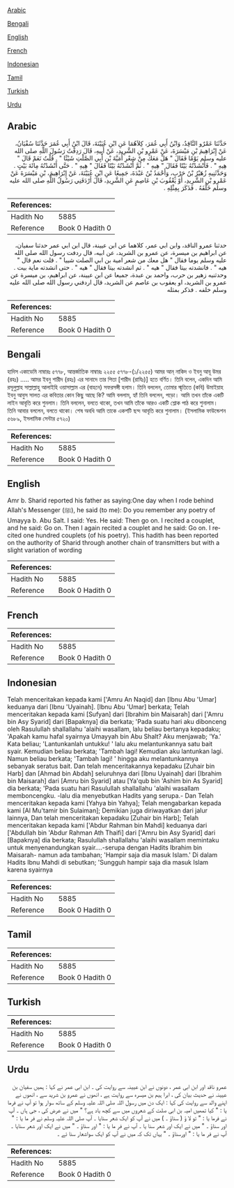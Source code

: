 [Arabic](#arabic)

[Bengali](#bengali)

[English](#english)

[French](#french)

[Indonesian](#indonesian)

[Tamil](#tamil)

[Turkish](#turkish)

[Urdu](#urdu)

## Arabic


<div dir="rtl" lang="ar" style={{fontSize:'larger',backgroundColor:'#f8f9fa',padding:20}}>
حَدَّثَنَا عَمْرٌو النَّاقِدُ، وَابْنُ أَبِي عُمَرَ، كِلاَهُمَا عَنِ ابْنِ عُيَيْنَةَ، قَالَ ابْنُ أَبِي عُمَرَ حَدَّثَنَا سُفْيَانُ، عَنْ إِبْرَاهِيمَ بْنِ مَيْسَرَةَ، عَنْ عَمْرِو بْنِ الشَّرِيدِ، عَنْ أَبِيهِ، قَالَ رَدِفْتُ رَسُولَ اللَّهِ صلى الله عليه وسلم يَوْمًا فَقَالَ ‏"‏ هَلْ مَعَكَ مِنْ شِعْرِ أُمَيَّةَ بْنِ أَبِي الصَّلْتِ شَيْئًا ‏"‏ ‏.‏ قُلْتُ نَعَمْ قَالَ ‏"‏ هِيهِ ‏"‏ ‏.‏ فَأَنْشَدْتُهُ بَيْتًا فَقَالَ ‏"‏ هِيهِ ‏"‏ ‏.‏ ثُمَّ أَنْشَدْتُهُ بَيْتًا فَقَالَ ‏"‏ هِيهِ ‏"‏ ‏.‏ حَتَّى أَنْشَدْتُهُ مِائَةَ بَيْتٍ ‏.‏ وَحَدَّثَنِيهِ زُهَيْرُ بْنُ حَرْبٍ، وَأَحْمَدُ بْنُ عَبْدَةَ، جَمِيعًا عَنِ ابْنِ عُيَيْنَةَ، عَنْ إِبْرَاهِيمَ، بْنِ مَيْسَرَةَ عَنْ عَمْرِو بْنِ الشَّرِيدِ، أَوْ يَعْقُوبَ بْنِ عَاصِمٍ عَنِ الشَّرِيدِ، قَالَ أَرْدَفَنِي رَسُولُ اللَّهِ صلى الله عليه وسلم خَلْفَهُ ‏.‏ فَذَكَرَ بِمِثْلِهِ ‏.‏
</div>
<div style={{backgroundColor:'#f8f9fa',padding:20, marginBottom: 10}}><table> <thead> <tr> <th>References:</th> <th></th> </tr> </thead> <tbody><tr><td>Hadith No</td><td>5885</td></tr><tr><td>Reference</td><td>Book 0 Hadith 0</td></tr></tbody></table></div>


<div dir="rtl" lang="ar" style={{fontSize:'larger',backgroundColor:'#f8f9fa',padding:20}}>
حدثنا عمرو الناقد، وابن ابي عمر، كلاهما عن ابن عيينة، قال ابن ابي عمر حدثنا سفيان، عن ابراهيم بن ميسرة، عن عمرو بن الشريد، عن ابيه، قال ردفت رسول الله صلى الله عليه وسلم يوما فقال " هل معك من شعر امية بن ابي الصلت شييا " . قلت نعم قال " هيه " . فانشدته بيتا فقال " هيه " . ثم انشدته بيتا فقال " هيه " . حتى انشدته ماية بيت . وحدثنيه زهير بن حرب، واحمد بن عبدة، جميعا عن ابن عيينة، عن ابراهيم، بن ميسرة عن عمرو بن الشريد، او يعقوب بن عاصم عن الشريد، قال اردفني رسول الله صلى الله عليه وسلم خلفه . فذكر بمثله
</div>
<div style={{backgroundColor:'#f8f9fa',padding:20, marginBottom: 10}}><table> <thead> <tr> <th>References:</th> <th></th> </tr> </thead> <tbody><tr><td>Hadith No</td><td>5885</td></tr><tr><td>Reference</td><td>Book 0 Hadith 0</td></tr></tbody></table></div>

## Bengali


<div dir="ltr" lang="bn" style={{fontSize:'larger',backgroundColor:'#f8f9fa',padding:20}}>
হাদিস একাডেমি নাম্বারঃ ৫৭৭৮, আন্তর্জাতিক নাম্বারঃ ২২৫৫ ৫৭৭৮-(১/২২৫৫) আমর আন্‌ নাকিদ ও ইবনু আবূ উমর (রহঃ) ..... আমর ইবনু শারীদ (রহঃ) এর সানাদে তার পিতা [শারীদ (রাযিঃ)] হতে বর্ণিত। তিনি বলেন, একদিন আমি রসূলুল্লাহ সাল্লাল্লাহু আলাইহি ওয়াসাল্লাম এর (বাহনে) সফরসঙ্গী হলাম। তিনি বললেন, তোমার স্মৃতিতে (কবি) উমাইয়াহ ইবনু আবুস সালত এর কবিতার কোন কিছু আছে কি? আমি বললাম, হ্যাঁ তিনি বললেন, পড়ো। আমি তখন তাঁকে একটি লাইন আবৃতি করে শুনলাম। তিনি বললেন, বলতে থাকো, তখন আমি তাঁকে আরও একটি শ্লোক পাঠ করে শুনালাম। তিনি আবার বললেন, বলতে থাকো। শেষ অবধি আমি তাকে একশটি ছন্দ আবৃতি করে শুনালাম। (ইসলামিক ফাউন্ডেশন ৫৬৮৯, ইসলামিক সেন্টার ৫৭২০)
</div>
<div style={{backgroundColor:'#f8f9fa',padding:20, marginBottom: 10}}><table> <thead> <tr> <th>References:</th> <th></th> </tr> </thead> <tbody><tr><td>Hadith No</td><td>5885</td></tr><tr><td>Reference</td><td>Book 0 Hadith 0</td></tr></tbody></table></div>

## English


<div dir="ltr" lang="en" style={{fontSize:'larger',backgroundColor:'#f8f9fa',padding:20}}>
Amr b. Sharid reported his father as saying:One day when I rode behind Allah's Messenger (ﷺ), he said (to me): Do you remember any poetry of Umayya b. Abu Salt. I said: Yes. He said: Then go on. I recited a couplet, and he said: Go on. Then I again recited a couplet and he said: Go on. I recited one hundred couplets (of his poetry). This hadith has been reported on the authority of Sharid through another chain of transmitters but with a slight variation of wording
</div>
<div style={{backgroundColor:'#f8f9fa',padding:20, marginBottom: 10}}><table> <thead> <tr> <th>References:</th> <th></th> </tr> </thead> <tbody><tr><td>Hadith No</td><td>5885</td></tr><tr><td>Reference</td><td>Book 0 Hadith 0</td></tr></tbody></table></div>

## French


<div dir="ltr" lang="fr" style={{fontSize:'larger',backgroundColor:'#f8f9fa',padding:20}}>

</div>
<div style={{backgroundColor:'#f8f9fa',padding:20, marginBottom: 10}}><table> <thead> <tr> <th>References:</th> <th></th> </tr> </thead> <tbody><tr><td>Hadith No</td><td>5885</td></tr><tr><td>Reference</td><td>Book 0 Hadith 0</td></tr></tbody></table></div>

## Indonesian


<div dir="ltr" lang="id" style={{fontSize:'larger',backgroundColor:'#f8f9fa',padding:20}}>
Telah menceritakan kepada kami ['Amru An Naqid] dan [Ibnu Abu 'Umar] keduanya dari [Ibnu 'Uyainah]. [Ibnu Abu 'Umar] berkata; Telah menceritakan kepada kami [Sufyan] dari [Ibrahim bin Maisarah] dari ['Amru bin Asy Syarid] dari [Bapaknya] dia berkata; 'Pada suatu hari aku dibonceng oleh Rasulullah shallallahu 'alaihi wasallam, lalu beliau bertanya kepadaku; 'Apakah kamu hafal syairnya Umayyah bin Abu Shalt? Aku menjawab; 'Ya.' Kata beliau; 'Lantunkanlah untukku! ' lalu aku melantunkannya satu bait syair. Kemudian beliau berkata; 'Tambah lagi! Kemudian aku lantunkan lagi. Namun beliau berkata; 'Tambah lagi! ' hingga aku melantunkannya sebanyak seratus bait. Dan telah menceritakannya kepadaku [Zuhair bin Harb] dan [Ahmad bin Abdah] seluruhnya dari [Ibnu Uyainah] dari [Ibrahim bin Maisarah] dari [Amru bin Syarid] atau [Ya'qub bin 'Ashim bin As Syarid] dia berkata; 'Pada suatu hari Rasulullah shallallahu 'alaihi wasallam memboncengku. -lalu dia menyebutkan Hadits yang serupa.- Dan Telah menceritakan kepada kami [Yahya bin Yahya]; Telah mengabarkan kepada kami [Al Mu'tamir bin Sulaiman]; Demikian juga diriwayatkan dari jalur lainnya, Dan telah menceritakan kepadaku [Zuhair bin Harb]; Telah menceritakan kepada kami ['Abdur Rahman bin Mahdi] keduanya dari ['Abdullah bin 'Abdur Rahman Ath Thaifi] dari ['Amru bin Asy Syarid] dari [Bapaknya] dia berkata; Rasulullah shallallahu 'alaihi wasallam memintaku untuk menyenandungkan syair….-serupa dengan Hadits Ibrahim bin Maisarah- namun ada tambahan; 'Hampir saja dia masuk Islam.' Di dalam Hadits Ibnu Mahdi di sebutkan; 'Sungguh hampir saja dia masuk Islam karena syairnya
</div>
<div style={{backgroundColor:'#f8f9fa',padding:20, marginBottom: 10}}><table> <thead> <tr> <th>References:</th> <th></th> </tr> </thead> <tbody><tr><td>Hadith No</td><td>5885</td></tr><tr><td>Reference</td><td>Book 0 Hadith 0</td></tr></tbody></table></div>

## Tamil


<div dir="ltr" lang="ta" style={{fontSize:'larger',backgroundColor:'#f8f9fa',padding:20}}>

</div>
<div style={{backgroundColor:'#f8f9fa',padding:20, marginBottom: 10}}><table> <thead> <tr> <th>References:</th> <th></th> </tr> </thead> <tbody><tr><td>Hadith No</td><td>5885</td></tr><tr><td>Reference</td><td>Book 0 Hadith 0</td></tr></tbody></table></div>

## Turkish


<div dir="ltr" lang="tr" style={{fontSize:'larger',backgroundColor:'#f8f9fa',padding:20}}>

</div>
<div style={{backgroundColor:'#f8f9fa',padding:20, marginBottom: 10}}><table> <thead> <tr> <th>References:</th> <th></th> </tr> </thead> <tbody><tr><td>Hadith No</td><td>5885</td></tr><tr><td>Reference</td><td>Book 0 Hadith 0</td></tr></tbody></table></div>

## Urdu


<div dir="rtl" lang="ur" style={{fontSize:'larger',backgroundColor:'#f8f9fa',padding:20}}>
عمرو ناقد اور ابن ابی عمر ، دونوں نے ابن عیینہ سے روایت کی ۔ ابن ابی عمر نے کہا : ہمیں سفیان بن عیینہ نے حدیث بیان کی ، ابرا ہیم بن میسرہ سے روایت ہے ، انھوں نے عمرو بن شرید سے ، انھوں نے اپنے والد سے روایت کی کہا : ایک دن میں رسول اللہ صلی اللہ علیہ وسلم کے ساتھ سوار ہوا تو آپ نے فرما یا : " کیا تمھیں امیہ بن ابی صلت کے شعروں میں سے کچھ یاد ہے؟ " میں نے عرض کی ، جی ہاں ۔ آپ نے فرما یا : " تو لا ؤ ( سناؤ ۔ ) میں نے آپ کو ایک شعر سنایا ۔ آپ صلی اللہ علیہ وسلم نے فر ما یا : " اور سناؤ ۔ " میں نے ایک اور شعر سنا یا ۔ آپ نے فر ما یا : " اور سناؤ ۔ " میں نے ایک اور شعر سنایا ۔ آپ نے فر ما یا : " اورسناؤ ۔ " یہاں تک کہ میں نے آپ کو ایک سواشعار سنا ئے ۔
</div>
<div style={{backgroundColor:'#f8f9fa',padding:20, marginBottom: 10}}><table> <thead> <tr> <th>References:</th> <th></th> </tr> </thead> <tbody><tr><td>Hadith No</td><td>5885</td></tr><tr><td>Reference</td><td>Book 0 Hadith 0</td></tr></tbody></table></div>
